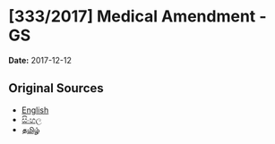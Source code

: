 # [333/2017] Medical Amendment - GS

**Date:** 2017-12-12

## Original Sources

- [English](https://documents.gov.lk/view/bills/2017/12/333-2017_E.pdf)
- [සිංහල](https://documents.gov.lk/view/bills/2017/12/333-2017_S.pdf)
- [தமிழ்](https://documents.gov.lk/view/bills/2017/12/333-2017_T.pdf)
